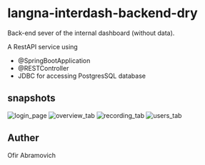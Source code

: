 # langna-interdash-backend-dry
Back-end sever of the internal dashboard (without data).

A RestAPI service using
* @SpringBootApplication
* @RESTController
* JDBC for accessing PostgresSQL database

## snapshots
![login_page](https://i.ibb.co/NjWJJHy/login.png)
![overview_tab](https://i.ibb.co/Y2FMsW3/overview.png)
![recording_tab](https://i.ibb.co/gRVg7CW/country.png)
![users_tab](https://i.ibb.co/Y3GFctH/users.png)

## Auther
Ofir Abramovich
